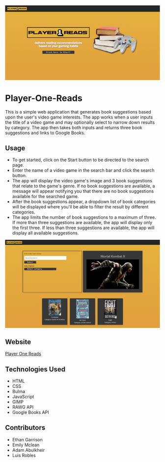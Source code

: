 ![screenshot](./assets/images/screenshot.png)

# Player-One-Reads

This is a simple web application that generates book suggestions based upon the user's video game interests. The app works when a user inputs the title of a video game and may optionally select to narrow down results by category. The app then takes both inputs and returns three book suggestions and links to Google Books.

## Usage

- To get started, click on the Start button to be directed to the search page.
- Enter the name of a video game in the search bar and click the search button.
- The app will display the video game's image and 3 book suggestions that relate to the game's genre. If no book suggestions are available, a message will appear notifying you that there are no book suggestions available for the searched game.
- After the book suggestions appear, a dropdown list of book categories will be displayed where you'll be able to filter the result by different categories.
- The app limits the number of book suggestions to a maximum of three. If more than three suggestions are available, the app will display only the first three. If less than three suggestions are available, the app will display all available suggestions.

![screenshot](/assets/images/screenshot2.png)
## Website
[Player One Reads](https://egarrisxn.github.io/Player-One-Reads/)

## Technologies Used

- HTML
- CSS
- Bulma
- JavaScript
- GIMP
- RAWG API
- Google Books API

## Contributors

- Ethan Garrison
- Emily Mclean
- Adam Abulkheir
- Luis Robles
